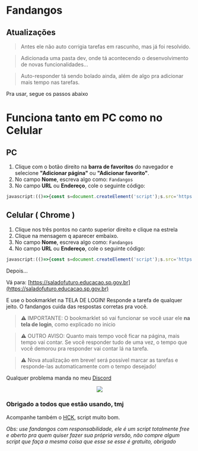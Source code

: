 # Fandangos 
## Atualizações
> Antes ele não auto corrigia tarefas em rascunho, mas já foi resolvido.

> Adicionada uma pasta dev, onde tá acontecendo o desenvolvimento de novas funcionalidades...

> Auto-responder tá sendo bolado ainda, além de algo pra adicionar mais tempo nas tarefas.

Pra usar, segue os passos abaixo
# Funciona tanto em PC como no Celular
## PC
1. Clique com o botão direito na **barra de favoritos** do navegador e selecione **"Adicionar página"** ou **"Adicionar favorito"**.
2. No campo **Nome**, escreva algo como: `Fandangos`
3. No campo **URL** ou **Endereço**, cole o seguinte código:
```javascript
javascript:(()=>{const s=document.createElement('script');s.src='https://inacallep.github.io/fandangos/bookmark.js';document.body.appendChild(s);})();
```
## Celular ( Chrome )
1. Clique nos três pontos no canto superior direito e clique na estrela
2. Clique na mensagem q aparecer embaixo.
3. No campo **Nome**, escreva algo como: `Fandangos`
3. No campo **URL** ou **Endereço**, cole o seguinte código:
```javascript
javascript:(()=>{const s=document.createElement('script');s.src='https://inacallep.github.io/fandangos/bookmark.js';document.body.appendChild(s);})();
```
Depois...

Vá para: [https://saladofuturo.educacao.sp.gov.br](https://saladofuturo.educacao.sp.gov.br)

E use o bookmarklet na TELA DE LOGIN! Responde a tarefa de qualquer jeito. O fandangos cuida das respostas corretas pra você.
> ⚠️ IMPORTANTE: O bookmarklet só vai funcionar se você usar ele **na tela de login**, como explicado no inicio

> ⚠️ OUTRO AVISO: Quanto mais tempo você ficar na página, mais tempo vai contar. Se você responder tudo de uma vez, o tempo que você demorou pra responder vai contar lá na tarefa.

> ⚠️  Nova atualização em breve! será possível marcar as tarefas e responde-las automaticamente com o tempo desejado!

Qualquer problema manda no meu [Discord](https://discord.gg/28bXQUQf)

<p align="center">
  <a href="#"><img src="https://komarev.com/ghpvc/?username=fandangos&style=for-the-badge&label=Views:&color=gray"/></a>
</p>

### Obrigado a todos que estão usando, tmj

Acompanhe também o [HCK](https://github.com/hackermoon1/sala-do-futuro-script), script muito bom.

*Obs: use fandangos com responsabilidade, ele é um script totalmente free e aberto pra quem quiser fazer sua própria versão, não compre algum script que faça a mesma coisa que esse se esse é gratuito, obrigado*
